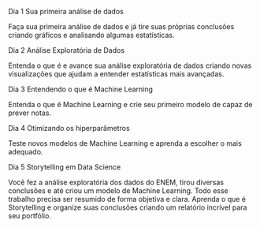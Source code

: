 Dia 1
Sua primeira análise de dados

Faça sua primeira análise de dados e já tire suas próprias conclusões criando gráficos e analisando algumas estatísticas.


Dia 2
Análise Exploratória de Dados

Entenda o que é e avance sua análise exploratória de dados criando novas visualizações que ajudam a entender estatísticas mais avançadas.

Dia 3
Entendendo o que é Machine Learning

Entenda o que é Machine Learning e crie seu primeiro modelo de capaz de prever notas.

Dia 4
Otimizando os hiperparâmetros

Teste novos modelos de Machine Learning e aprenda a escolher o mais adequado.

Dia 5
Storytelling em Data Science

Você fez a análise exploratória dos dados do ENEM, tirou diversas conclusões e até criou um modelo de Machine Learning. Todo esse trabalho precisa ser resumido de forma objetiva e clara. Aprenda o que é Storytelling e organize suas conclusões criando um relatório incrível para seu portfólio.
